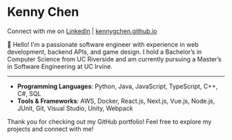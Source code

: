 # Kenny Chen

Connect with me on [LinkedIn](https://www.linkedin.com/in/kennygchen/) | [kennygchen.github.io](https://kennygchen.github.io/)

👋 Hello! I'm a passionate software engineer with experience in web development, backend APIs, and game design. I hold a Bachelor’s in Computer Science from UC Riverside and am currently pursuing a Master’s in Software Engineering at UC Irvine.

---

- **Programming Languages**: Python, Java, JavaScript, TypeScript, C++, C#, SQL
- **Tools & Frameworks**: AWS, Docker, React.js, Next.js, Vue.js, Node.js, JUnit, Git, Visual Studio, Unity, Webpack


Thank you for checking out my GitHub portfolio! Feel free to explore my projects and connect with me!
